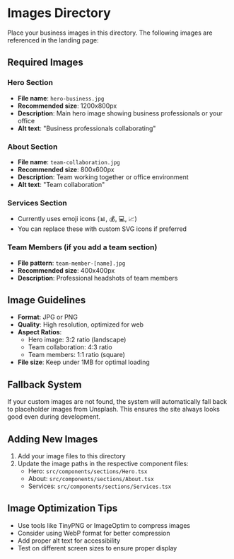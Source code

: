 # Images Directory

Place your business images in this directory. The following images are referenced in the landing page:

## Required Images

### Hero Section
- **File name**: `hero-business.jpg`
- **Recommended size**: 1200x800px
- **Description**: Main hero image showing business professionals or your office
- **Alt text**: "Business professionals collaborating"

### About Section
- **File name**: `team-collaboration.jpg`
- **Recommended size**: 800x600px
- **Description**: Team working together or office environment
- **Alt text**: "Team collaboration"

### Services Section
- Currently uses emoji icons (📊, 💰, 💻, 📈)
- You can replace these with custom SVG icons if preferred

### Team Members (if you add a team section)
- **File pattern**: `team-member-[name].jpg`
- **Recommended size**: 400x400px
- **Description**: Professional headshots of team members

## Image Guidelines

- **Format**: JPG or PNG
- **Quality**: High resolution, optimized for web
- **Aspect Ratios**:
  - Hero image: 3:2 ratio (landscape)
  - Team collaboration: 4:3 ratio
  - Team members: 1:1 ratio (square)
- **File size**: Keep under 1MB for optimal loading

## Fallback System

If your custom images are not found, the system will automatically fall back to placeholder images from Unsplash. This ensures the site always looks good even during development.

## Adding New Images

1. Add your image files to this directory
2. Update the image paths in the respective component files:
   - Hero: `src/components/sections/Hero.tsx`
   - About: `src/components/sections/About.tsx`
   - Services: `src/components/sections/Services.tsx`

## Image Optimization Tips

- Use tools like TinyPNG or ImageOptim to compress images
- Consider using WebP format for better compression
- Add proper alt text for accessibility
- Test on different screen sizes to ensure proper display 